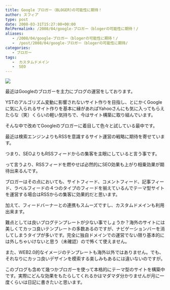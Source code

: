 ```yaml
---
title: Google ブロガー（BLOGER)の可能性に期待！
author: スフィア
type: post
date: 2008-03-31T15:27:00+00:00
RelPermalink: /2008/04/google-ブロガー（blogerの可能性に期待！/
aliases:
   - /2008/04/google-ブロガー（blogerの可能性に期待！/
   -  /post/2008/04/google-ブロガー（blogerの可能性に期待/
categories:
   - ブロガー
tags:
   -  カスタムドメイン
   -  SEO
---
```

![](http://3.bp.blogspot.com/__gwsv5Z4fAg/R_erXKZ9JrI/AAAAAAAAANw/yGEKTnUUDr8/s320/%E7%94%BB%E5%83%8F+065.jpg)


最近はGoogleのブロガーを主力にブログの運営をしております。

YSTのアルゴリズム変動に影響されないサイト作りを目指し、とにかくGoogleに気に入られるサイト作りを基本に縁があればYahooさんにも気に入ってもらえたらな（笑）くらいの軽い気持ちで、今はサイト構築に取り組んでいます。

そんな中で改めてGoogleのブロガーに着目して色々と試している最中です。

最近は検索エンジンよりもRSSを意識するサイト運営の戦略に期待を寄せています。

つまり、SEOよりもRSSフィードからの集客を主眼にしていると言う事です。

って言うより、RSSフィードを燃やせば必然的にSEO効果も上がり相乗効果が期待出来るんです。

ブロガーはその点においても、サイトフィード、コメントフィード、記事フィード、ラベルフィードの４つのタイプのフィードを揃えているんでテーマ型サイトを運営する場合はRSSからの集客に効果的だと思います。

加えて、フィードバーナーとの連携もスムーズですし、カスタムドメインも利用出来ます。

難点としては良いブログテンプレートが少ない事でしょうか？海外のサイトには美しくてカッコ良いテンプレートの多数あるのですが、ナビゲーションバーを消してしまうタイプが多いです。完全に独自ドメインでの運営でない限り基本的には外しちゃいけないと思う（未確認）ので怖くて使えません。

また、WEB2.0的なイメージのテンプレートも海外以外ではありません。でも、それなりにカッコ良いデザインを模索する楽しみもあるには違いないのですが。

このブログも含めて幾つかブロガーを使って本格的にテーマ型のサイトを構築中です。実際にどんな効果をもたらしてくれるかはマダマダ分かりませんが月に一度くらいは日記に書きたいと思います。
